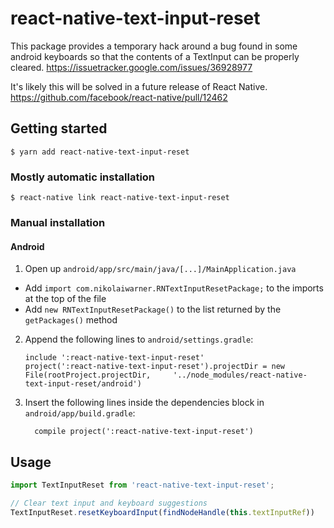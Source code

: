 
# react-native-text-input-reset

This package provides a temporary hack around a bug found in some android
keyboards so that the contents of a TextInput can be properly cleared.
https://issuetracker.google.com/issues/36928977

It's likely this will be solved in a future release of React Native.
https://github.com/facebook/react-native/pull/12462

## Getting started

`$ yarn add react-native-text-input-reset`

### Mostly automatic installation

`$ react-native link react-native-text-input-reset`

### Manual installation

#### Android

1. Open up `android/app/src/main/java/[...]/MainApplication.java`
  - Add `import com.nikolaiwarner.RNTextInputResetPackage;` to the imports at the top of the file
  - Add `new RNTextInputResetPackage()` to the list returned by the `getPackages()` method
2. Append the following lines to `android/settings.gradle`:
  	```
  	include ':react-native-text-input-reset'
  	project(':react-native-text-input-reset').projectDir = new File(rootProject.projectDir, 	'../node_modules/react-native-text-input-reset/android')
  	```
3. Insert the following lines inside the dependencies block in `android/app/build.gradle`:
  	```
      compile project(':react-native-text-input-reset')
  	```

## Usage
```javascript
import TextInputReset from 'react-native-text-input-reset';

// Clear text input and keyboard suggestions
TextInputReset.resetKeyboardInput(findNodeHandle(this.textInputRef))
```
